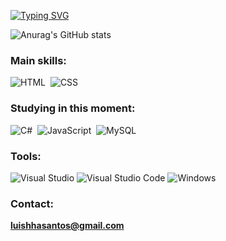 [![Typing SVG](https://readme-typing-svg.herokuapp.com?font=Fira+Code&pause=1000&color=FF891B&width=435&lines=Hello%2C+my+name+is+Lu%C3%ADs+Henrique;I%E2%80%99m+18+years+old;I%E2%80%99m+from+brazil%2C+MG;I+Study+systems+development+at+FIVJ)](https://git.io/typing-svg)





![Anurag's GitHub stats](https://github-readme-stats.vercel.app/api?username=Ace0777&show_icons=true&theme=dark)


















### Main skills:
![HTML](https://img.shields.io/badge/-HTML-0D1117?style=for-the-badge&logo=html5&labelColor=0D1117)&nbsp;
![CSS](https://img.shields.io/badge/-CSS-0D1117?style=for-the-badge&logo=CSS3&logoColor=1572B6&labelColor=0D1117)&nbsp;


### Studying in this moment:
![C#](https://img.shields.io/badge/-cSharp-0D1117?style=for-the-badge&logo=csharp&logoColor=purple&labelColor=0D1117)&nbsp; 
![JavaScript](https://img.shields.io/badge/-JavaScript-0D1117?style=for-the-badge&logo=javascript&labelColor=0D1117&textColor=0D1117)&nbsp;
![MySQL](https://img.shields.io/badge/-mysql-0D1117?style=for-the-badge&logo=mysql&labelColor=0D1117)&nbsp;



### Tools:
![Visual Studio](https://img.shields.io/badge/Visual%20Studio-5C2D91.svg?style=for-the-badge&logo=visual-studio&logoColor=white)
![Visual Studio Code](https://img.shields.io/badge/Visual%20Studio%20Code-0078d7.svg?style=for-the-badge&logo=visual-studio-code&logoColor=white)
![Windows](https://img.shields.io/badge/Windows-0078D6?style=for-the-badge&logo=windows&logoColor=white)


### Contact:
<b>luishhasantos@gmail.com</b>




